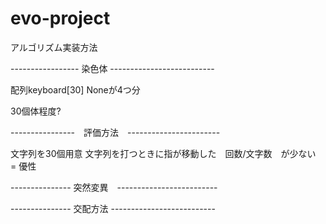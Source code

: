 # evo-project

アルゴリズム実装方法

----------------- 染色体 -------------------------- 

配列keyboard[30] Noneが4つ分 

30個体程度?

----------------　評価方法　-----------------------

文字列を30個用意
文字列を打つときに指が移動した　回数/文字数　が少ない　= 優性



--------------- 突然変異　-------------------------





--------------- 交配方法 --------------------------
